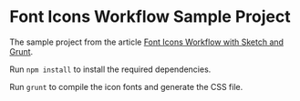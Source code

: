 # Font Icons Workflow Sample Project

The sample project from the article [Font Icons Workflow with Sketch and Grunt](https://medium.com/@charliecm/font-icons-workflow-with-sketch-and-grunt-16b161d97c5e).

Run `npm install` to install the required dependencies.

Run `grunt` to compile the icon fonts and generate the CSS file.